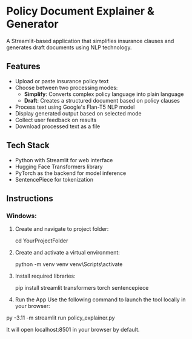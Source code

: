 # Policy Document Explainer & Generator

A Streamlit-based application that simplifies insurance clauses and generates draft documents using NLP technology.

## Features

- Upload or paste insurance policy text
- Choose between two processing modes:
  - **Simplify**: Converts complex policy language into plain language
  - **Draft**: Creates a structured document based on policy clauses
- Process text using Google's Flan-T5 NLP model
- Display generated output based on selected mode
- Collect user feedback on results
- Download processed text as a file

## Tech Stack

- Python with Streamlit for web interface
- Hugging Face Transformers library
- PyTorch as the backend for model inference
- SentencePiece for tokenization

## Instructions

### Windows:

1. Create and navigate to project folder:
   
   cd YourProjectFolder
   

2. Create and activate a virtual environment:
   
   python -m venv venv
   venv\Scripts\activate


3. Install required libraries:

   pip install streamlit transformers torch sentencepiece


4.  Run the App
Use the following command to launch the tool locally in your browser:

   py -3.11 -m streamlit run policy_explainer.py

 It will open localhost:8501 in your browser by default.